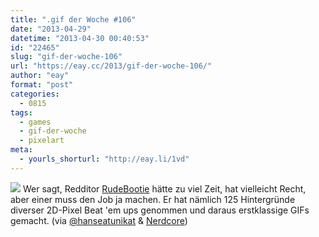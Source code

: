 ```yaml
---
title: ".gif der Woche #106"
date: "2013-04-29"
datetime: "2013-04-30 00:40:53"
id: "22465"
slug: "gif-der-woche-106"
url: "https://eay.cc/2013/gif-der-woche-106/"
author: "eay"
format: "post"
categories:
  - 0815
tags:
  - games
  - gif-der-woche
  - pixelart
meta:
  - yourls_shorturl: "http://eay.li/1vd"
---
```


![](https://eay.cc/uploads/2013/fightgifs.gif) Wer sagt, Redditor [RudeBootie](http://www.reddit.com/r/gaming/comments/1d7g1p/i_have_a_huge_collection_of_fighting_game/) hätte zu viel Zeit, hat vielleicht Recht, aber einer muss den Job ja machen. Er hat nämlich 125 Hintergründe diverser 2D-Pixel Beat 'em ups genommen und daraus erstklassige GIFs gemacht. (via [@hanseatunikat](https://alpha.app.net/hanseatunikat/post/5146965) & [Nerdcore](http://www.crackajack.de/2013/04/28/beat-em-up-background-gifs/))

